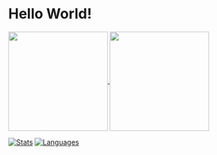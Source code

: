 # Hello World!

<!--
**Kalsifer-742/kalsifer-742** is a ✨ _special_ ✨ repository because its `README.md` (this file) appears on your GitHub profile.

Here are some ideas to get you started:

- 🔭 I’m currently working on ...
- 🌱 I’m currently learning ...
- 👯 I’m looking to collaborate on ...
- 🤔 I’m looking for help with ...
- 💬 Ask me about ...
- 📫 How to reach me: ...
- 😄 Pronouns: ...
- ⚡ Fun fact: ...
-->
<a href="https://github.com/anuraghazra/github-readme-stats">
  <img height=200 align="center" src="https://github-readme-stats.vercel.app/api?username=kalsifer-742&show=reviews,discussions_started,discussions_answered,prs_merged,prs_merged_percentage&include_all_commits=true&hide_rank=true&custom_title=Stats&show_icons=true&theme=dracula" />
</a>
<a href="https://github.com/anuraghazra/convoychat">
  <img height=200 align="center" src="https://github-readme-stats.vercel.app/api/top-langs/?username=kalsifer-742&langs_count=10" />
</a>

[![Stats](https://github-readme-stats.vercel.app/api?username=kalsifer-742&show=reviews,discussions_started,discussions_answered,prs_merged,prs_merged_percentage&include_all_commits=true&hide_rank=true&custom_title=Stats&show_icons=true&theme=dracula)](https://github.com/anuraghazra/github-readme-stats)
[![Languages](https://github-readme-stats.vercel.app/api/top-langs/?username=kalsifer-742&langs_count=10)](https://github.com/anuraghazra/github-readme-stats)
